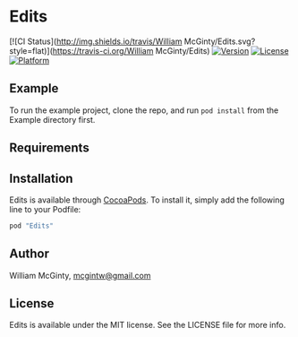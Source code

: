 # Edits

[![CI Status](http://img.shields.io/travis/William McGinty/Edits.svg?style=flat)](https://travis-ci.org/William McGinty/Edits)
[![Version](https://img.shields.io/cocoapods/v/Edits.svg?style=flat)](http://cocoapods.org/pods/Edits)
[![License](https://img.shields.io/cocoapods/l/Edits.svg?style=flat)](http://cocoapods.org/pods/Edits)
[![Platform](https://img.shields.io/cocoapods/p/Edits.svg?style=flat)](http://cocoapods.org/pods/Edits)

## Example

To run the example project, clone the repo, and run `pod install` from the Example directory first.

## Requirements

## Installation

Edits is available through [CocoaPods](http://cocoapods.org). To install
it, simply add the following line to your Podfile:

```ruby
pod "Edits"
```

## Author

William McGinty, mcgintw@gmail.com

## License

Edits is available under the MIT license. See the LICENSE file for more info.

